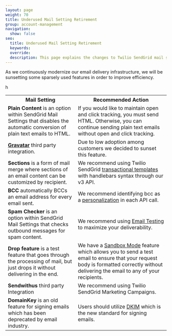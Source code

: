 ```yaml
---
layout: page
weight: 70
title: Underused Mail Setting Retirement
group: account-management
navigation:
  show: false
seo:
  title: Underused Mail Setting Retirement
  keywords:   
  override: 
  description: This page explains the changes to Twilio SendGrid mail settings coming in Q1 2020
---
```


As we continuously modernize our email delivery infrastructure, we will be sunsetting some sparsely used features in order to improve efficiency. 

<table>
  <tr>
    <th>Mail Setting</th>
    <th>Recommended Action</th>
  </tr>
  <tr>
    <td><span style="font-weight:bold">Plain Content</span> is an option within SendGrid Mail Settings that disables the automatic conversion of plain text emails to HTML.</td>
    <td>If you would like to maintain open and click tracking, you must send HTML. Otherwise, you can continue sending plain text emails without open and click tracking.</td>
  </tr>
  <tr>
    <td><span style="font-weight:bold"><a href="http://en.gravatar.com/">Gravatar</a></span> third party integration.</td>
    <td>Due to low adoption among customers we decided to sunset this feature.</td>
  </tr>
  <tr>
    <td><span style="font-weight:bold">Sections</span> is a form of mail merge where sections of an email content can be customized by recipient.</td>
    <td>We recommend using Twilio SendGrid <a href="https://sendgrid.com/docs/ui/sending-email/how-to-send-an-email-with-dynamic-transactional-templates/">transactional templates</a> with handlebars syntax through our v3 API.</td>
  </tr>
  <tr>
    <td><span style="font-weight:bold">BCC </span>automatically BCCs an email address for every email sent.</td>
    <td>We recommend identifying bcc as a <a href="https://sendgrid.com/docs/for-developers/sending-email/personalizations/#sending-a-single-email-to-a-single-recipient-with-a-cc-and-a-bcc">personalization</a> in each API call.</td>
  </tr>
  <tr>
    <td><span style="font-weight:bold">Spam Checker </span>is an option within SendGrid Mail Settings that checks outbound messages for spam content.</td>
    <td>We recommend using  <a href="https://sendgrid.com/docs/ui/sending-email/email-testing/">Email Testing</a> to maximize your deliverability.</td>
  </tr>
  <tr>
    <td><span style="font-weight:bold">Drop feature</span> is a test feature that goes through the processing of mail, but just drops it without delivering in the end.</td>
    <td>We have a <a href="https://sendgrid.com/docs/for-developers/sending-email/sandbox-mode/">Sandbox Mode</a> feature which allows you to send a test email to ensure that your request body is formatted correctly without delivering the email to any of your recipients.</td> h
  </tr>
  <tr>
    <td><span style="font-weight:bold">Sendwithus</span> third party Integration</td>
    <td>We recommend using Twilio SendGrid Marketing Campaigns.</td>
  </tr>
   <td><span style="font-weight:bold">DomainKey</span> is an old feature for signing emails which has been deprecated by email industry. </td>
<td>Users should utilize <a href="https://sendgrid.com/docs/glossary/dkim/">DKIM</a> which is the new standard for signing emails. </td>
</table>
